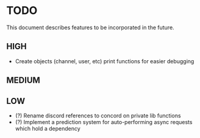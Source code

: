 # TODO

This document describes features to be incorporated in the future.

## HIGH

- Create objects (channel, user, etc) print functions for easier debugging

## MEDIUM

## LOW

- (?) Rename discord references to concord on private lib functions
- (?) Implement a prediction system for auto-performing async requests which hold a dependency

  

